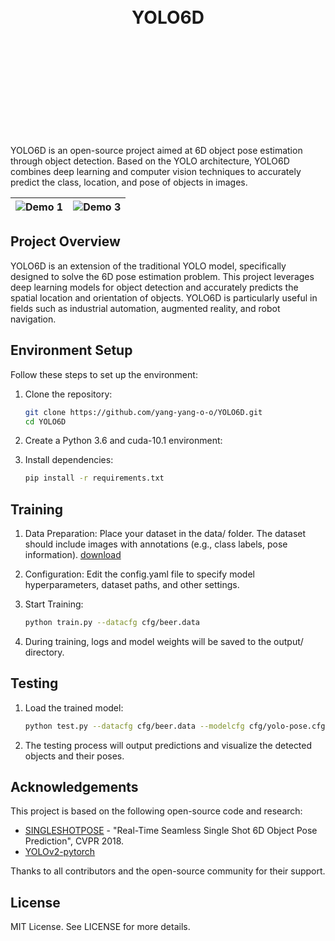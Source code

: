 <div style="display: flex; justify-content: center; align-items: center; height: 10vh;">
  <h1>YOLO6D</h1>
</div>

YOLO6D is an open-source project aimed at 6D object pose estimation through object detection. Based on the YOLO architecture, YOLO6D combines deep learning and computer vision techniques to accurately predict the class, location, and pose of objects in images.


<!-- <div style="display: flex; justify-content: space-between; gap: 20px;">
  <div style="flex: 1; max-width: 45%;">
    <img src="Demo_1.gif" alt="Demo 1" style="width: 100%; height: auto;">
    <img src="Demo_2.gif" alt="Demo 2" style="width: 100%; height: auto;">
  </div>
  <div style="flex: 1; max-width: 45%;">
    <img src="Demo_3.gif" alt="Demo 3" style="width: 100%; height: auto;">
  </div>
</div> -->

| ![Demo 1](assets/Demo_1.gif) | ![Demo 3](assets/Demo_3.gif)     |
|-|-|

## Project Overview

YOLO6D is an extension of the traditional YOLO model, specifically designed to solve the 6D pose estimation problem. This project leverages deep learning models for object detection and accurately predicts the spatial location and orientation of objects. YOLO6D is particularly useful in fields such as industrial automation, augmented reality, and robot navigation.

## Environment Setup

Follow these steps to set up the environment:

1. Clone the repository:

   ```bash
   git clone https://github.com/yang-yang-o-o/YOLO6D.git
   cd YOLO6D
   ```

2. Create a Python 3.6 and cuda-10.1 environment:

3. Install dependencies:

    ```bash
    pip install -r requirements.txt
    ```

## Training

1. Data Preparation: Place your dataset in the data/ folder. The dataset should include images with annotations (e.g., class labels, pose information). [download](https://pan.baidu.com/s/1uOqs62xg42YV9lfe5Sly7w?pwd=ask4)

2. Configuration: Edit the config.yaml file to specify model hyperparameters, dataset paths, and other settings.

3. Start Training:

    ```bash
    python train.py --datacfg cfg/beer.data
    ```

4. During training, logs and model weights will be saved to the output/ directory.

## Testing

1. Load the trained model:

    ```bash
    python test.py --datacfg cfg/beer.data --modelcfg cfg/yolo-pose.cfg --weightfile backup/obj_name/model.weights
    ```

2. The testing process will output predictions and visualize the detected objects and their poses.

## Acknowledgements

This project is based on the following open-source code and research:

- [SINGLESHOTPOSE](https://github.com/microsoft/singleshotpose?tab=readme-ov-file) -  "Real-Time Seamless Single Shot 6D Object Pose Prediction", CVPR 2018.
- [YOLOv2-pytorch](https://github.com/longcw/yolo2-pytorch)

Thanks to all contributors and the open-source community for their support.

## License

MIT License. See LICENSE for more details.